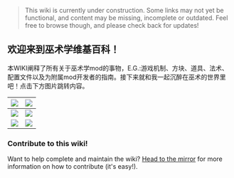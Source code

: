 > This wiki is currently under construction. Some links may not yet be functional, and content may be missing, incomplete or outdated. Feel free to browse though, and please check back for updates!

## 欢迎来到巫术学维基百科！

本WIKI阐释了所有关于巫术学mod的事物，E.G.:游戏机制、方块、道具、法术、配置文件以及为附属mod开发者的指南。接下来就和我一起沉醉在巫术的世界里吧！点击下方图片跳转内容。


| [![](https://github.com/Electroblob77/Wizardry/wiki/images/banners/menu_getting_started.png)](https://github.com/Electroblob77/Wizardry/wiki/Getting-Started) | [![](https://github.com/Electroblob77/Wizardry/wiki/images/banners/menu_spells.png)](https://github.com/Electroblob77/Wizardry/wiki/Spells) |
|---|---|
| [![](https://github.com/Electroblob77/Wizardry/wiki/images/banners/menu_blocks.png)](https://github.com/Electroblob77/Wizardry/wiki/Blocks) | [![](https://github.com/Electroblob77/Wizardry/wiki/images/banners/menu_items.png)](https://github.com/Electroblob77/Wizardry/wiki/Items) |
| [![](https://github.com/Electroblob77/Wizardry/wiki/images/banners/menu_mobs.png)](https://github.com/Electroblob77/Wizardry/wiki/Mobs) | [![](https://github.com/Electroblob77/Wizardry/wiki/images/banners/menu_structures.png)](https://github.com/Electroblob77/Wizardry/wiki/Structures) |

### Contribute to this wiki!

Want to help complete and maintain the wiki? [Head to the mirror](https://github.com/Electroblob77/Wizardry-Wiki) for more information on how to contribute (it's easy!).
